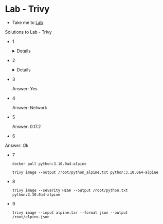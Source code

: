 # Lab - Trivy
  
  - Take me to [Lab](https://kodekloud.com/topic/labs-trivy/)

Solutions to Lab - Trivy

  - 1

      <details>

        ```
        apt-get  update
        apt-get install -y wget apt-transport-https gnupg lsb-release
        wget -qO - https://aquasecurity.github.io/trivy-repo/deb/public.key | sudo apt-key add -
        echo deb https://aquasecurity.github.io/trivy-repo/deb $(lsb_release -sc) main | sudo tee -a /etc/apt/sources.list.d/trivy.list

        #Update Repo and Install trivy
        apt-get update
        apt-get install trivy -y
        ```
      </details>


  - 2

    <details>

      ```
        trivy image <image-name>
      ```
    </details>


  - 3

      Answer: Yes

  - 4

    Answer: Network

  - 5

    Answer: 0.17.2

  - 6

  Answer: Ok


  - 7

        docker pull python:3.10.0a4-alpine

        trivy image --output /root/python_alpine.txt python:3.10.0a4-alpine

  - 8

        trivy image --severity HIGH --output /root/python.txt python:3.10.0a4-alpine


  - 9

        trivy image --input alpine.tar --format json --output /root/alpine.json

